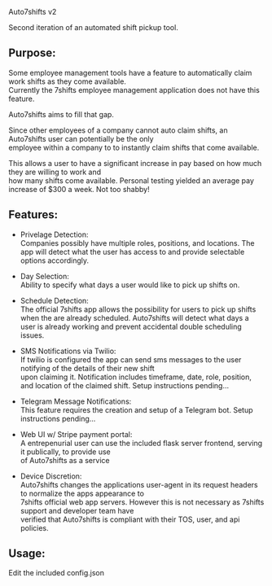 Auto7shifts v2

Second iteration of an automated shift pickup tool.


Purpose:
--------
Some employee management tools have a feature to automatically claim work shifts as they come available.  
Currently the 7shifts employee management application does not have this feature.

Auto7shifts aims to fill that gap.

Since other employees of a company cannot auto claim shifts, an Auto7shifts user can potentially be the only  
employee within a company to to instantly claim shifts that come available.

This allows a user to have a significant increase in pay based on how much they are willing to work and   
how many shifts come available. Personal testing yielded an average pay increase of $300 a week. Not too shabby!


Features:
---------
* Privelage Detection:  
Companies possibly have multiple roles, positions, and locations.
The app will detect what the user has access to and provide selectable options accordingly.

* Day Selection:  
Ability to specify what days a user would like to pick up shifts on.

* Schedule Detection:  
The official 7shifts app allows the possibility for users to pick up shifts when the are already scheduled.
Auto7shifts will detect what days a user is already working and prevent accidental double scheduling issues.

* SMS Notifications via Twilio:  
If twilio is configured the app can send sms messages to the user notifying of the details of their new shift  
upon claiming it. Notification includes timeframe, date, role, position, and location of the claimed shift.
Setup instructions pending...

* Telegram Message Notifications:  
This feature requires the creation and setup of a Telegram bot.
Setup instructions pending...

* Web UI w/ Stripe payment portal:  
A entrepenurial user can use the included flask server frontend, serving it publically, to provide use  
of Auto7shifts as a service

* Device Discretion:  
Auto7shifts changes the applications user-agent in its request headers to normalize the apps appearance to  
7shifts official web app servers. However this is not necessary as 7shifts support and developer team have  
verified that Auto7shifts is compliant with their TOS, user, and api policies. 


Usage:
------
Edit the included config.json
